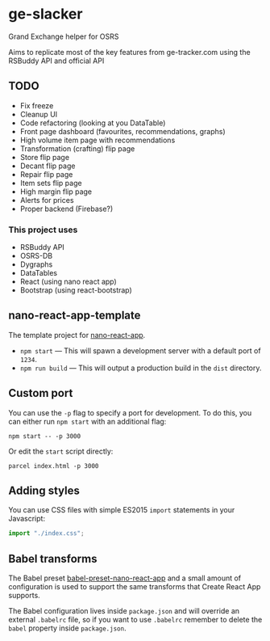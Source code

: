# ge-slacker
Grand Exchange helper for OSRS

Aims to replicate most of the key features from ge-tracker.com using the RSBuddy API and official API

## TODO
- Fix freeze
- Cleanup UI
- Code refactoring (looking at you DataTable)
- Front page dashboard (favourites, recommendations, graphs)
- High volume item page with recommendations
- Transformation (crafting) flip page
- Store flip page
- Decant flip page
- Repair flip page
- Item sets flip page
- High margin flip page
- Alerts for prices
- Proper backend (Firebase?)

### This project uses
- RSBuddy API
- OSRS-DB
- Dygraphs
- DataTables
- React (using nano react app)
- Bootstrap (using react-bootstrap)

## nano-react-app-template

The template project for [nano-react-app](https://github.com/adrianmcli/nano-react-app).

- `npm start` — This will spawn a development server with a default port of `1234`.
- `npm run build` — This will output a production build in the `dist` directory.

## Custom port

You can use the `-p` flag to specify a port for development. To do this, you can either run `npm start` with an additional flag:

```
npm start -- -p 3000
```

Or edit the `start` script directly:

```
parcel index.html -p 3000
```

## Adding styles

You can use CSS files with simple ES2015 `import` statements in your Javascript:

```js
import "./index.css";
```

## Babel transforms

The Babel preset [babel-preset-nano-react-app](https://github.com/adrianmcli/babel-preset-nano-react-app) and a small amount of configuration is used to support the same transforms that Create React App supports.

The Babel configuration lives inside `package.json` and will override an external `.babelrc` file, so if you want to use `.babelrc` remember to delete the `babel` property inside `package.json`.
